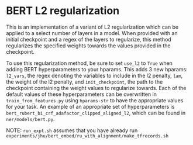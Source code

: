 # BERT L2 regularization

This is an implementation of a variant of L2 regularization which can be applied to a select 
number of layers in a model. When provided with an initial checkpoint and a regex of the layers to 
regularize, this method regularizes the specified weights towards the values provided in the checkpoint.

To use this regularization method, be sure to set `use_l2` to `True` when adding BERT hyperparameters to your hparams.
This adds 3 new hparams: `l2_vars`, the regex denoting the variables to include in the l2 penalty, `lam`, the weight
of the l2 penalty, and `init_checkpoint`, the path to the checkpoint containing the weight values to regularize towards.
Each of the default values of these hyperparameters can be overwritten in `train_from_features.py` using `hparams-str` 
to have the appropriate values for your task. An example of an appropriate set of hyperparameters is 
`bert_rubert_bi_crf_adafactor_clipped_aligned_l2`, which can be found in `ner/models/bert.py`. 

NOTE: `run_expt.sh` assumes that you have already run `experiments/jhu/bert_embed/ru_with_alignment/make_tfrecords.sh`
